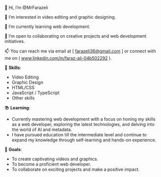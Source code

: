 👋 Hi, I’m @MrFarazeli

👀 I’m interested in video editing and graphic designing.

🌱 I’m currently learning web development.

💞️ I’m open to collaborating on creative projects and web development initiatives.

📫 You can reach me via email at  [ farazeli36@gmail.com ] or connect with me on ( www.linkedin.com/in/faraz-ali-04b502292 ).

🚀 **Skills**:
- Video Editing
- Graphic Design
- HTML/CSS
- JavaScript / TypeScript
- Other skills

📚 **Learning**:
- Currently mastering web development with a focus on  honing my skills as a web developer, exploring the latest technologies, and delving into the world of AI and metadata.
- I have pursued education till the intermediate level and continue to expand my knowledge through self-learning and hands-on experience.

🎯 **Goals**:
- To create captivating videos and graphics.
- To become a proficient web developer.
- To collaborate on exciting projects and make a positive impact.

